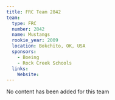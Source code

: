```yaml
---
title: FRC Team 2842
team:
  type: FRC
  number: 2842
  name: Mustangs
  rookie_year: 2009
  location: Bokchito, OK, USA
  sponsors:
    - Boeing
    - Rock Creek Schools
  links:
    Website: 
---
```

No content has been added for this team